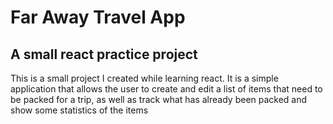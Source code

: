 # Far Away Travel App

## A small react practice project

This is a small project I created while learning react. It is a simple application that allows the user to create and edit a list of items that need to be packed for a trip, as well as track what has already been packed and show some statistics of the items
